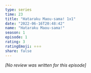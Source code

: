 ```yaml
---
type: series
time: 23
title: "Hataraku Maou-sama! 1x1"
date: "2022-06-16T20:48:42"
name: "Hataraku Maou-sama!"
season: 1
episode: 1
rating: 3
ratingEmoji: ⭐️⭐️⭐️
share: false
---
```


_[No review was written for this episode]_
